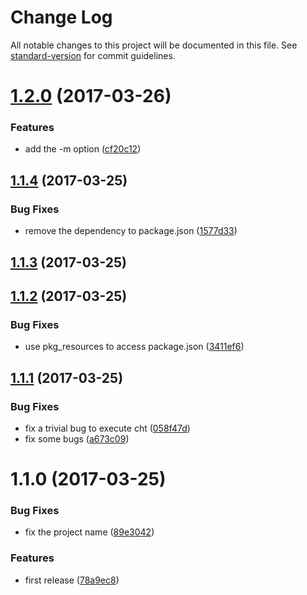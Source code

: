 # Change Log

All notable changes to this project will be documented in this file. See [standard-version](https://github.com/conventional-changelog/standard-version) for commit guidelines.

<a name="1.2.0"></a>
# [1.2.0](https://github.com/suzuki-shunsuke/cht/compare/v1.1.4...v1.2.0) (2017-03-26)


### Features

* add the -m option ([cf20c12](https://github.com/suzuki-shunsuke/cht/commit/cf20c12))



<a name="1.1.4"></a>
## [1.1.4](https://github.com/suzuki-shunsuke/cht/compare/v1.1.3...v1.1.4) (2017-03-25)


### Bug Fixes

* remove the dependency to package.json ([1577d33](https://github.com/suzuki-shunsuke/cht/commit/1577d33))



<a name="1.1.3"></a>
## [1.1.3](https://github.com/suzuki-shunsuke/cht/compare/v1.1.2...v1.1.3) (2017-03-25)



<a name="1.1.2"></a>
## [1.1.2](https://github.com/suzuki-shunsuke/cht/compare/v1.1.1...v1.1.2) (2017-03-25)


### Bug Fixes

* use pkg_resources to access package.json ([3411ef6](https://github.com/suzuki-shunsuke/cht/commit/3411ef6))



<a name="1.1.1"></a>
## [1.1.1](https://github.com/suzuki-shunsuke/cht/compare/v1.1.0...v1.1.1) (2017-03-25)


### Bug Fixes

* fix a trivial bug to execute cht ([058f47d](https://github.com/suzuki-shunsuke/cht/commit/058f47d))
* fix some bugs ([a673c09](https://github.com/suzuki-shunsuke/cht/commit/a673c09))



<a name="1.1.0"></a>
# 1.1.0 (2017-03-25)


### Bug Fixes

* fix the project name ([89e3042](https://github.com/suzuki-shunsuke/cht/commit/89e3042))


### Features

* first release ([78a9ec8](https://github.com/suzuki-shunsuke/cht/commit/78a9ec8))
